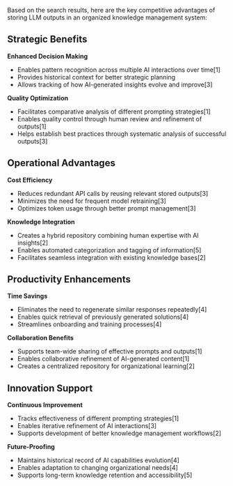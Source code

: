 Based on the search results, here are the key competitive advantages of storing LLM outputs in an organized knowledge management system:

## Strategic Benefits

**Enhanced Decision Making**

- Enables pattern recognition across multiple AI interactions over time\[1]
- Provides historical context for better strategic planning
- Allows tracking of how AI-generated insights evolve and improve\[3]

**Quality Optimization**

- Facilitates comparative analysis of different prompting strategies\[1]
- Enables quality control through human review and refinement of outputs\[1]
- Helps establish best practices through systematic analysis of successful outputs\[3]

## Operational Advantages

**Cost Efficiency**

- Reduces redundant API calls by reusing relevant stored outputs\[3]
- Minimizes the need for frequent model retraining\[3]
- Optimizes token usage through better prompt management\[3]

**Knowledge Integration**

- Creates a hybrid repository combining human expertise with AI insights\[2]
- Enables automated categorization and tagging of information\[5]
- Facilitates seamless integration with existing knowledge bases\[2]

## Productivity Enhancements

**Time Savings**

- Eliminates the need to regenerate similar responses repeatedly\[4]
- Enables quick retrieval of previously generated solutions\[4]
- Streamlines onboarding and training processes\[4]

**Collaboration Benefits**

- Supports team-wide sharing of effective prompts and outputs\[1]
- Enables collaborative refinement of AI-generated content\[1]
- Creates a centralized repository for organizational learning\[2]

## Innovation Support

**Continuous Improvement**

- Tracks effectiveness of different prompting strategies\[1]
- Enables iterative refinement of AI interactions\[3]
- Supports development of better knowledge management workflows\[2]

**Future-Proofing**

- Maintains historical record of AI capabilities evolution\[4]
- Enables adaptation to changing organizational needs\[4]
- Supports long-term knowledge retention and accessibility\[5]

&#x20;
